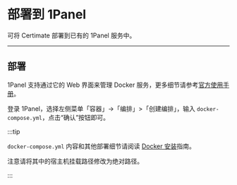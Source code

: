 ﻿# 部署到 1Panel

可将 Certimate 部署到已有的 1Panel 服务中。

---

## 部署

1Panel 支持通过它的 Web 界面来管理 Docker 服务，更多细节请参考[官方使用手册](https://1panel.dev/docs/user_manual/containers/compose.html)。

登录 1Panel，选择左侧菜单「容器」->「编排」>「创建编排」，输入 `docker-compose.yml`，点击“确认”按钮即可。

:::tip

`docker-compose.yml` 内容和其他部署细节请阅读 [Docker 安装](./docker)指南。

注意请将其中的宿主机挂载路径修改为绝对路径。

:::
